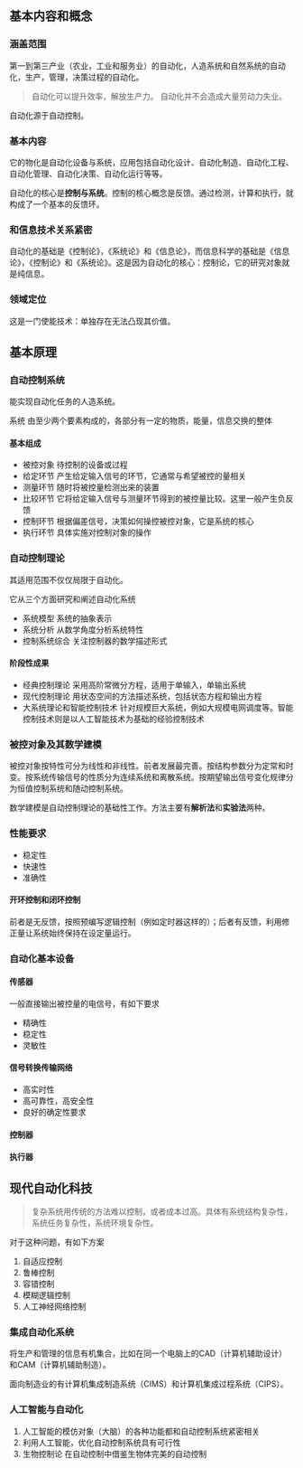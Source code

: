 ## 基本内容和概念

### 涵盖范围

第一到第三产业（农业，工业和服务业）的自动化，人造系统和自然系统的自动化，生产，管理，决策过程的自动化。

> 自动化可以提升效率，解放生产力。
> 自动化并不会造成大量劳动力失业。

自动化源于自动控制。

### 基本内容

它的物化是自动化设备与系统，应用包括自动化设计、自动化制造、自动化工程、自动化管理、自动化决策、自动化运行等等。

自动化的核心是**控制与系统**。控制的核心概念是反馈。通过检测，计算和执行，就构成了一个基本的反馈环。

### 和信息技术关系紧密

自动化的基础是《控制论》，《系统论》和《信息论》，而信息科学的基础是《信息论》，《控制论》和《系统论》。这是因为自动化的核心：控制论，它的研究对象就是纯信息。

### 领域定位

这是一门使能技术：单独存在无法凸现其价值。

## 基本原理

### 自动控制系统

能实现自动化任务的人造系统。

系统 由至少两个要素构成的，各部分有一定的物质，能量，信息交换的整体

#### 基本组成

- 被控对象 待控制的设备或过程
- 给定环节 产生给定输入信号的环节，它通常与希望被控的量相关
- 测量环节 随时将被控量检测出来的装置
- 比较环节 它将给定输入信号与测量环节得到的被控量比较。这里一般产生负反馈
- 控制环节 根据偏差信号，决策如何操控被控对象，它是系统的核心
- 执行环节 具体实施对控制对象的操作

### 自动控制理论

其适用范围不仅仅局限于自动化。

它从三个方面研究和阐述自动化系统

- 系统模型 系统的抽象表示
- 系统分析 从数学角度分析系统特性
- 控制系统综合 关注控制器的数学描述形式

#### 阶段性成果

- 经典控制理论 采用高阶常微分方程，适用于单输入，单输出系统
- 现代控制理论 用状态空间的方法描述系统，包括状态方程和输出方程
- 大系统理论和智能控制技术 针对规模巨大系统，例如大规模电网调度等。智能控制技术则是以人工智能技术为基础的经验控制技术

### 被控对象及其数学建模

被控对象按特性可分为线性和非线性。前者发展最完善。按结构参数分为定常和时变。按系统传输信号的性质分为连续系统和离散系统。按期望输出信号变化规律分为恒值控制系统和随动控制系统。

数学建模是自动控制理论的基础性工作。方法主要有**解析法**和**实验法**两种。

### 性能要求

- 稳定性
- 快速性
- 准确性

#### 开环控制和闭环控制

前者是无反馈，按照预编写逻辑控制（例如定时器这样的）；后者有反馈，利用修正量让系统始终保持在设定量运行。

### 自动化基本设备

#### 传感器

一般直接输出被控量的电信号，有如下要求

- 精确性
- 稳定性
- 灵敏性

#### 信号转换传输网络

- 高实时性
- 高可靠性，高安全性
- 良好的确定性要求

#### 控制器

#### 执行器

## 现代自动化科技

> 复杂系统用传统的方法难以控制，或者成本过高。具体有系统结构复杂性，系统任务复杂性，系统环境复杂性。

对于这种问题，有如下方案

1. 自适应控制
2. 鲁棒控制
3. 容错控制
4. 模糊逻辑控制
5. 人工神经网络控制

### 集成自动化系统

将生产和管理的信息有机集合，比如在同一个电脑上的CAD（计算机辅助设计）和CAM（计算机辅助制造）。

面向制造业的有计算机集成制造系统（CIMS）和计算机集成过程系统（CIPS）。

### 人工智能与自动化

1. 人工智能的模仿对象（大脑）的各种功能都和自动控制系统紧密相关
2. 利用人工智能，优化自动控制系统具有可行性
3. 生物控制论 在自动控制中借鉴生物体完美的自动控制
